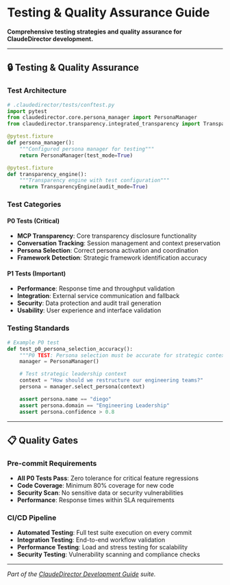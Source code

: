 # Testing & Quality Assurance Guide

**Comprehensive testing strategies and quality assurance for ClaudeDirector development.**

---

## 🔒 **Testing & Quality Assurance**

### **Test Architecture**
```python
# .claudedirector/tests/conftest.py
import pytest
from claudedirector.core.persona_manager import PersonaManager
from claudedirector.transparency.integrated_transparency import TransparencyEngine

@pytest.fixture
def persona_manager():
    """Configured persona manager for testing"""
    return PersonaManager(test_mode=True)

@pytest.fixture
def transparency_engine():
    """Transparency engine with test configuration"""
    return TransparencyEngine(audit_mode=True)
```

### **Test Categories**

#### **P0 Tests (Critical)**
- **MCP Transparency**: Core transparency disclosure functionality
- **Conversation Tracking**: Session management and context preservation
- **Persona Selection**: Correct persona activation and coordination
- **Framework Detection**: Strategic framework identification accuracy

#### **P1 Tests (Important)**
- **Performance**: Response time and throughput validation
- **Integration**: External service communication and fallback
- **Security**: Data protection and audit trail generation
- **Usability**: User experience and interface validation

### **Testing Standards**
```python
# Example P0 test
def test_p0_persona_selection_accuracy():
    """P0 TEST: Persona selection must be accurate for strategic contexts"""
    manager = PersonaManager()

    # Test strategic leadership context
    context = "How should we restructure our engineering teams?"
    persona = manager.select_persona(context)

    assert persona.name == "diego"
    assert persona.domain == "Engineering Leadership"
    assert persona.confidence > 0.8
```

---

## 📋 **Quality Gates**

### **Pre-commit Requirements**
- **All P0 Tests Pass**: Zero tolerance for critical feature regressions
- **Code Coverage**: Minimum 80% coverage for new code
- **Security Scan**: No sensitive data or security vulnerabilities
- **Performance**: Response times within SLA requirements

### **CI/CD Pipeline**
- **Automated Testing**: Full test suite execution on every commit
- **Integration Testing**: End-to-end workflow validation
- **Performance Testing**: Load and stress testing for scalability
- **Security Testing**: Vulnerability scanning and compliance checks

---

*Part of the [ClaudeDirector Development Guide](../DEVELOPMENT_GUIDE.md) suite.*
